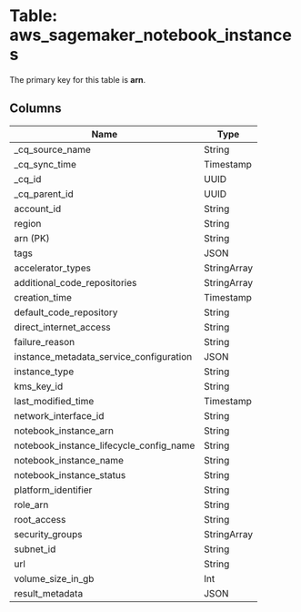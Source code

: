 # Table: aws_sagemaker_notebook_instances

The primary key for this table is **arn**.

## Columns

| Name          | Type          |
| ------------- | ------------- |
|_cq_source_name|String|
|_cq_sync_time|Timestamp|
|_cq_id|UUID|
|_cq_parent_id|UUID|
|account_id|String|
|region|String|
|arn (PK)|String|
|tags|JSON|
|accelerator_types|StringArray|
|additional_code_repositories|StringArray|
|creation_time|Timestamp|
|default_code_repository|String|
|direct_internet_access|String|
|failure_reason|String|
|instance_metadata_service_configuration|JSON|
|instance_type|String|
|kms_key_id|String|
|last_modified_time|Timestamp|
|network_interface_id|String|
|notebook_instance_arn|String|
|notebook_instance_lifecycle_config_name|String|
|notebook_instance_name|String|
|notebook_instance_status|String|
|platform_identifier|String|
|role_arn|String|
|root_access|String|
|security_groups|StringArray|
|subnet_id|String|
|url|String|
|volume_size_in_gb|Int|
|result_metadata|JSON|